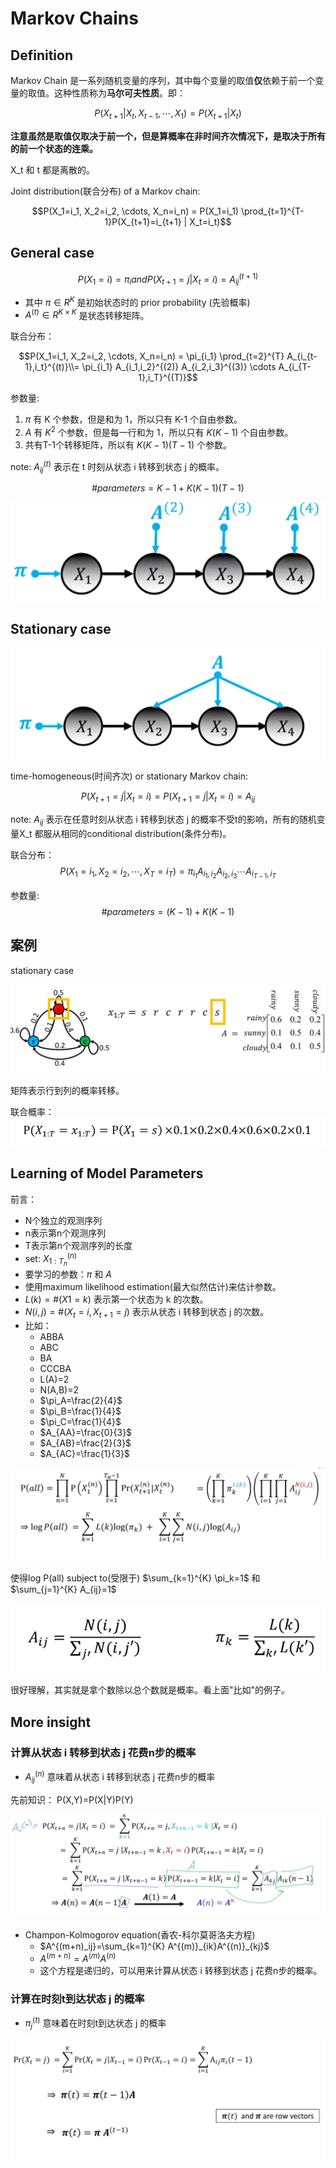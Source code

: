 # Markov Chains

## Definition

Markov Chain 是一系列随机变量的序列，其中每个变量的取值**仅**依赖于前一个变量的取值。这种性质称为**马尔可夫性质**。即：

$$P(X_{t+1} | X_t, X_{t-1}, \cdots, X_1) = P(X_{t+1} | X_t)$$

**注意虽然是取值仅取决于前一个，但是算概率在非时间齐次情况下，是取决于所有的前一个状态的连乘。**

X_t 和 t 都是离散的。

Joint distribution(联合分布) of a Markov chain:

$$P(X_1=i_1, X_2=i_2, \cdots, X_n=i_n) = P(X_1=i_1) \prod_{t=1}^{T-1}P(X_{t+1}=i_{t+1} | X_t=i_t)$$

## General case

$$P(X_1=i) = \pi_i and P(X_{t+1}=j | X_t=i) = A_{ij}^{(t+1)}$$

* 其中 $\pi\in R^K$ 是初始状态时的 prior probability (先验概率)
* $A^{(t)} \in R^{K \times K}$ 是状态转移矩阵。

联合分布：

$$P(X_1=i_1, X_2=i_2, \cdots, X_n=i_n) = \pi_{i_1} \prod_{t=2}^{T} A_{i_{t-1},i_t}^{(t)}\\= \pi_{i_1} A_{i_1,i_2}^{(2)} A_{i_2,i_3}^{(3)} \cdots A_{i_{T-1},i_T}^{(T)}$$

参数量:
1. $\pi$ 有 K 个参数，但是和为 1，所以只有 K-1 个自由参数。
2. $A$ 有 $K^2$ 个参数，但是每一行和为 1，所以只有 $K(K-1)$ 个自由参数。
3. 共有T-1个转移矩阵，所以有 $K(K-1)(T-1)$ 个参数。

note: $A_{ij}^{(t)}$ 表示在 t 时刻从状态 i 转移到状态 j 的概率。

$$\#parameters=K-1+K(K-1)(T-1)$$

![general case](_attachments/02Markov_Chains/image.png)

## Stationary case

![stationary case](_attachments/02Markov_Chains/image-1.png)

time-homogeneous(时间齐次) or stationary Markov chain:

$$P(X_{t+1}=j | X_t=i) = P(X_{t+1}=j | X_t=i) = A_{ij}$$

note: $A_{ij}$ 表示在任意时刻从状态 i 转移到状态 j 的概率不受t的影响，所有的随机变量X_t 都服从相同的conditional distribution(条件分布)。

联合分布：
$$P(X_1=i_1, X_2=i_2, \cdots, X_T=i_T) = \pi_{i_1} A_{i_1,i_2} A_{i_2,i_3} \cdots A_{i_{T-1},i_T}$$

参数量:
$$\#parameters=(K-1)+K(K-1)$$

## 案例
stationary case

![案例](_attachments/02Markov_Chains/image-2.png)

矩阵表示行到列的概率转移。

联合概率：
![联合概率](_attachments/02Markov_Chains/image-3.png)

## Learning of Model Parameters

前言：
* N个独立的观测序列
* n表示第n个观测序列
* T表示第n个观测序列的长度
* set: ${X^{(n)}_{1:T_n}}$
* 要学习的参数：$\pi$ 和 $A$
* 使用maximum likelihood estimation(最大似然估计)来估计参数。
* $L(k)=\#(X1=k)$ 表示第一个状态为 k 的次数。
* $N(i,j)=\#(X_t=i, X_{t+1}=j)$ 表示从状态 i 转移到状态 j 的次数。
* 比如：
  * ABBA
  * ABC
  * BA
  * CCCBA
  * L(A)=2
  * N(A,B)=2
  * $\pi_A=\frac{2}{4}$
  * $\pi_B=\frac{1}{4}$
  * $\pi_C=\frac{1}{4}$
  * $A_{AA}=\frac{0}{3}$
  * $A_{AB}=\frac{2}{3}$
  * $A_{AC}=\frac{1}{3}$

![概率和](_attachments/02Markov_Chains/image-4.png)

使得log P(all) subject to(受限于) $\sum_{k=1}^{K} \pi_k=1$ 和 $\sum_{j=1}^{K} A_{ij}=1$

![概率](_attachments/02Markov_Chains/image-5.png)

很好理解，其实就是拿个数除以总个数就是概率。看上面"比如"的例子。

## More insight

### 计算从状态 i 转移到状态 j 花费n步的概率

* $A_{ij}^{(n)}$ 意味着从状态 i 转移到状态 j 花费n步的概率

先前知识：
P(X,Y)=P(X|Y)P(Y)

![alt text](_attachments/02Markov_Chains/image-6.png)

* Champon-Kolmogorov equation(香农-科尔莫哥洛夫方程)
  * $A^{(m+n)_ij}=\sum_{k=1}^{K} A^{(m)}_{ik}A^{(n)}_{kj}$
  * $A^{(m+n)}=A^{(m)}A^{(n)}$
  * 这个方程是递归的，可以用来计算从状态 i 转移到状态 j 花费n步的概率。

### 计算在时刻t到达状态 j 的概率

* $\pi^{(t)}_j$ 意味着在时刻t到达状态 j 的概率

![alt text](_attachments/02Markov_Chains/image-7.png)
